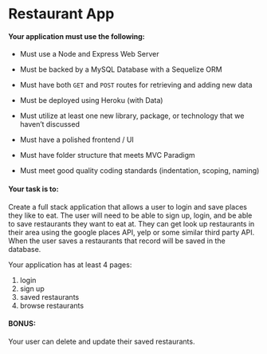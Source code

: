 # Restaurant App

#### Your application must use the following:

- Must use a Node and Express Web Server

- Must be backed by a MySQL Database with a Sequelize ORM  

- Must have both `GET` and `POST` routes for retrieving and adding new data

- Must be deployed using Heroku (with Data)

- Must utilize at least one new library, package, or technology that we haven’t discussed

- Must have a polished frontend / UI 

- Must have folder structure that meets MVC Paradigm

- Must meet good quality coding standards (indentation, scoping, naming)

#### Your task is to:

Create a full stack application that allows a user to login and save places they like to eat. The user will need to be able to sign up, login, and be able to save restaurants they want to eat at. They can get look up restaurants in their area using the google places API, yelp or some similar third party API. When the user saves a restaurants that record will be saved in the database.

Your application has at least 4 pages:
1. login
2. sign up
3. saved restaurants 
4. browse restaurants

#### BONUS: 
Your user can delete and update their saved restaurants. 